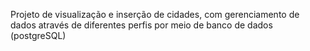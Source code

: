 Projeto de visualização e inserção de cidades, com gerenciamento de dados através de diferentes perfis por meio de banco de dados (postgreSQL)
